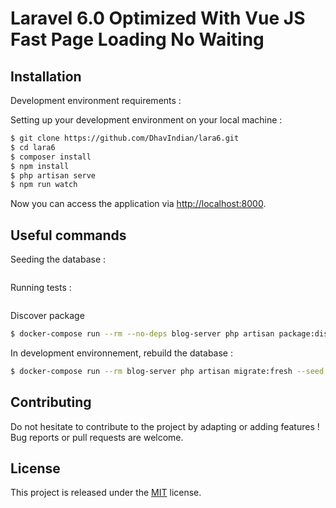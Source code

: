 # Laravel 6.0 Optimized With Vue JS Fast Page Loading No Waiting
## Installation

Development environment requirements :

Setting up your development environment on your local machine :
```bash
$ git clone https://github.com/DhavIndian/lara6.git
$ cd lara6
$ composer install
$ npm install
$ php artisan serve
$ npm run watch

```
Now you can access the application via [http://localhost:8000](http://localhost:8000).


## Useful commands
Seeding the database :
```bash

```

Running tests :
```bash

```

Discover package
```bash
$ docker-compose run --rm --no-deps blog-server php artisan package:discover
```

In development environnement, rebuild the database :
```bash
$ docker-compose run --rm blog-server php artisan migrate:fresh --seed
```

## Contributing

Do not hesitate to contribute to the project by adapting or adding features ! Bug reports or pull requests are welcome.

## License

This project is released under the [MIT](http://opensource.org/licenses/MIT) license.
